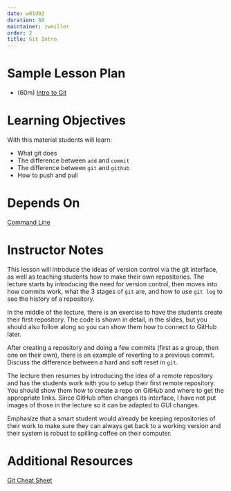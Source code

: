 ```yaml
---
date: w01d02
duration: 60
maintainer: zwmiller
order: 2
title: Git Intro
---
```


# Sample Lesson Plan

* (60m) [Intro to Git](Intro_to_Git.pdf)


# Learning Objectives

With this material students will learn:

* What git does
* The difference between `add` and `commit`
* The difference between `git` and `github`
* How to push and pull


# Depends On

[Command Line](https://github.com/thisismetis/dscurriculum_gamma/tree/master/curriculum/project-01/command-line)


# Instructor Notes

This lesson will introduce the ideas of version control via the git interface,
as well as teaching students how to make their own repositories.
The lecture starts by introducing the need for version control, then moves
into how commits work, what the 3 stages of `git` are, and how to use `git
log` to see the history of a repository.

In the middle of the lecture, there is an exercise to have the students create
their first repository. The code is shown in detail, in the slides, but you
should also follow along so you can show them how to connect to GitHub later.

After creating a repository and doing a few commits (first as a group, then
one on their own), there is an example of reverting to a previous commit.
Discuss the difference between a hard and soft reset in `git`.

The lecture then resumes by introducing the idea of a remote repository and
has the students work with you to setup their first remote repository. You
should show them how to create a repo on GitHub and where to get the
appropriate links. Since GitHub often changes its interface, I have not put images
of those in the lecture so it can be adapted to GUI changes.

Emphasize that a smart student would already be keeping repositories of their
work to make sure they can always get back to a working version and their
system is robust to spilling coffee on their computer.


# Additional Resources

[Git Cheat Sheet](http://files.zeroturnaround.com/pdf/zt_git_cheat_sheet.pdf)